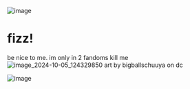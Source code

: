 ![image](https://github.com/user-attachments/assets/a7c882f6-fafc-401e-b6bc-4996ad311714)

# fizz!
be nice to me.
im only in 2 fandoms kill me
![image_2024-10-05_124329850](https://github.com/user-attachments/assets/ebd337f7-8e93-4f61-8fea-cc826fb778d6)
art by bigballschuuya on dc

![image](https://github.com/user-attachments/assets/2c4fa772-c80a-4266-a4dc-4a7be70dbda5)
